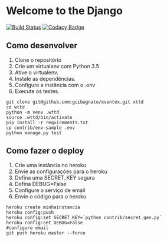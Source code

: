 # Welcome to the Django

[![Build Status](https://travis-ci.org/guibagnato/eventex.svg?branch=master)](https://travis-ci.org/guibagnato/eventex)
[![Codacy Badge](https://api.codacy.com/project/badge/Grade/77ea81cc53cb46ef99d678e810675605)](https://app.codacy.com/app/guibagnato/eventex?utm_source=github.com&utm_medium=referral&utm_content=guibagnato/eventex&utm_campaign=Badge_Grade_Dashboard)

## Como desenvolver

 1. Clone o repositório
 2. Crie um virtualenv com Python 3.5
 3. Ative o virtualenv.
 4. Instale as dependências.
 5. Configure a instância com o .env
 6. Execute os testes.

```console
git clone git@github.com:guibagnato/eventex.git xttd
cd wttd
python -m venv .wttd
source .wttd/bin/activate
pip install -r requirements.txt
cp contrib/env-sample .env
python manage.py test
```

## Como fazer o deploy

 1. Crie uma instância no heroku
 2. Envie as configurações para o heroku
 3. Defina uma SECRET_KEY segura
 4. Defina DEBUG=False
 5. Configure o serviço de email
 6. Envie o código para o heroku

```console
heroku create minhainstancia
heroku config:push
heroku config:set SECRET_KEY=`python contrib/secret_gen.py`
heroku config:set DEBUG=False
#configure email
git push heroku master --force
```
